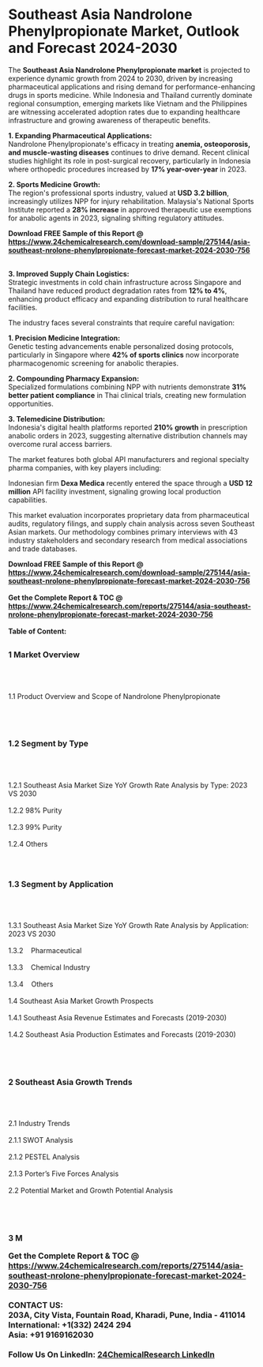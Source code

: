 <h1>Southeast Asia Nandrolone Phenylpropionate Market, Outlook and Forecast 2024-2030</h1><p>The <strong>Southeast Asia Nandrolone Phenylpropionate market</strong> is projected to experience dynamic growth from 2024 to 2030, driven by increasing pharmaceutical applications and rising demand for performance-enhancing drugs in sports medicine. While Indonesia and Thailand currently dominate regional consumption, emerging markets like Vietnam and the Philippines are witnessing accelerated adoption rates due to expanding healthcare infrastructure and growing awareness of therapeutic benefits.</p><p><strong>1. Expanding Pharmaceutical Applications:</strong><br>
Nandrolone Phenylpropionate's efficacy in treating <strong>anemia, osteoporosis, and muscle-wasting diseases</strong> continues to drive demand. Recent clinical studies highlight its role in post-surgical recovery, particularly in Indonesia where orthopedic procedures increased by <strong>17% year-over-year</strong> in 2023.</p><p><strong>2. Sports Medicine Growth:</strong><br>
The region's professional sports industry, valued at <strong>USD 3.2 billion</strong>, increasingly utilizes NPP for injury rehabilitation. Malaysia's National Sports Institute reported a <strong>28% increase</strong> in approved therapeutic use exemptions for anabolic agents in 2023, signaling shifting regulatory attitudes.</p><div><b>Download FREE Sample of this Report @ 
            <a href="https://www.24chemicalresearch.com/download-sample/275144/asia-southeast-nrolone-phenylpropionate-forecast-market-2024-2030-756">
            https://www.24chemicalresearch.com/download-sample/275144/asia-southeast-nrolone-phenylpropionate-forecast-market-2024-2030-756</a></b></div><br><p><strong>3. Improved Supply Chain Logistics:</strong><br>
Strategic investments in cold chain infrastructure across Singapore and Thailand have reduced product degradation rates from <strong>12% to 4%</strong>, enhancing product efficacy and expanding distribution to rural healthcare facilities.</p><p>The industry faces several constraints that require careful navigation:</p><p><strong>1. Precision Medicine Integration:</strong><br>
Genetic testing advancements enable personalized dosing protocols, particularly in Singapore where <strong>42% of sports clinics</strong> now incorporate pharmacogenomic screening for anabolic therapies.</p><p><strong>2. Compounding Pharmacy Expansion:</strong><br>
Specialized formulations combining NPP with nutrients demonstrate <strong>31% better patient compliance</strong> in Thai clinical trials, creating new formulation opportunities.</p><p><strong>3. Telemedicine Distribution:</strong><br>
Indonesia's digital health platforms reported <strong>210% growth</strong> in prescription anabolic orders in 2023, suggesting alternative distribution channels may overcome rural access barriers.</p><p>The market features both global API manufacturers and regional specialty pharma companies, with key players including:</p><p>Indonesian firm <strong>Dexa Medica</strong> recently entered the space through a <strong>USD 12 million</strong> API facility investment, signaling growing local production capabilities.</p><p>This market evaluation incorporates proprietary data from pharmaceutical audits, regulatory filings, and supply chain analysis across seven Southeast Asian markets. Our methodology combines primary interviews with 43 industry stakeholders and secondary research from medical associations and trade databases.</p><div><b>Download FREE Sample of this Report @ 
            <a href="https://www.24chemicalresearch.com/download-sample/275144/asia-southeast-nrolone-phenylpropionate-forecast-market-2024-2030-756">
            https://www.24chemicalresearch.com/download-sample/275144/asia-southeast-nrolone-phenylpropionate-forecast-market-2024-2030-756</a></b></div><br><div><b>Get the Complete Report & TOC @ 
            <a href="https://www.24chemicalresearch.com/reports/275144/asia-southeast-nrolone-phenylpropionate-forecast-market-2024-2030-756">
            https://www.24chemicalresearch.com/reports/275144/asia-southeast-nrolone-phenylpropionate-forecast-market-2024-2030-756</a></b></div><br>
            <b>Table of Content:</b><p><h2><span style="font-size:16px"><strong>1 Market Overview&nbsp;&nbsp; &nbsp;</strong></span></h2><br />
<br />
<p>1.1 Product Overview and Scope of Nandrolone Phenylpropionate&nbsp;</p><br />
<br />
<h2><strong><span style="font-size:16px">1.2 Segment by Type&nbsp;&nbsp; &nbsp;</span></strong></h2><br />
<br />
<p>1.2.1 Southeast Asia Market Size YoY Growth Rate Analysis by Type: 2023 VS 2030&nbsp;&nbsp; &nbsp;<br /><br />
1.2.2 98% Purity&nbsp;&nbsp; &nbsp;<br /><br />
1.2.3 99% Purity<br /><br />
1.2.4 Others<br /><br />
<br />
<h2><span style="font-size:16px"><strong>1.3 Segment by Application&nbsp;&nbsp;</strong></span></h2><br />
<br />
<p>1.3.1 Southeast Asia Market Size YoY Growth Rate Analysis by Application: 2023 VS 2030&nbsp;&nbsp; &nbsp;<br /><br />
1.3.2&nbsp;&nbsp; &nbsp;Pharmaceutical<br /><br />
1.3.3&nbsp;&nbsp; &nbsp;Chemical Industry<br /><br />
1.3.4&nbsp;&nbsp; &nbsp;Others<br /><br />
1.4 Southeast Asia Market Growth Prospects&nbsp;&nbsp; &nbsp;<br /><br />
1.4.1 Southeast Asia Revenue Estimates and Forecasts (2019-2030)&nbsp;&nbsp; &nbsp;<br /><br />
1.4.2 Southeast Asia Production Estimates and Forecasts (2019-2030)&nbsp;&nbsp;</p><br />
<br />
<h2><span style="font-size:16px"><strong>2 Southeast Asia Growth Trends&nbsp;&nbsp; &nbsp;</strong></span></h2><br />
<br />
<p>2.1 Industry Trends&nbsp;&nbsp; &nbsp;<br /><br />
2.1.1 SWOT Analysis&nbsp;&nbsp; &nbsp;<br /><br />
2.1.2 PESTEL Analysis&nbsp;&nbsp; &nbsp;<br /><br />
2.1.3 Porter&rsquo;s Five Forces Analysis&nbsp;&nbsp; &nbsp;<br /><br />
2.2 Potential Market and Growth Potential Analysis&nbsp;&nbsp; &nbsp;</p><br />
<br />
<h2><span style="font-size:16px"><strong>3 M</p><div><b>Get the Complete Report & TOC @ 
            <a href="https://www.24chemicalresearch.com/reports/275144/asia-southeast-nrolone-phenylpropionate-forecast-market-2024-2030-756">
            https://www.24chemicalresearch.com/reports/275144/asia-southeast-nrolone-phenylpropionate-forecast-market-2024-2030-756</a></b></div><br><b>CONTACT US:</b><br>
            203A, City Vista, Fountain Road, Kharadi, Pune, India - 411014<br>
            International: +1(332) 2424 294<br>
            Asia: +91 9169162030 <br><br>
            Follow Us On LinkedIn: <a href="https://www.linkedin.com/company/24chemicalresearch/">24ChemicalResearch LinkedIn</a>